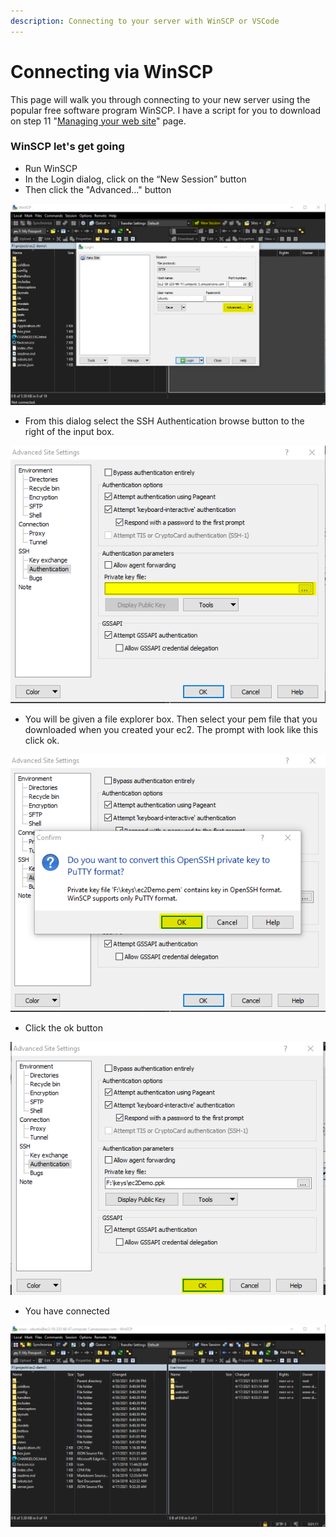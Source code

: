 ```yaml
---
description: Connecting to your server with WinSCP or VSCode
---
```


# Connecting via WinSCP

This page will walk you through connecting to your new server using the popular free software program WinSCP. I have a script for you to download on step 11 "[Managing your web site](../managing-your-web-site.md)" page. 

### WinSCP let's get going

* Run WinSCP
* In the Login dialog, click on the “New Session” button
* Then click the "Advanced..." button

![Connect via WinSCP](../../../../.gitbook/assets/image%20%288%29.png)

* From this dialog select the SSH Authentication browse button to the right of the input box.

![SSU Authentication](../../../../.gitbook/assets/image%20%287%29.png)

* You will be given a file explorer box. Then select your pem file that you downloaded when you created your ec2. The prompt with look like this click ok.

![Convert PEM file to a PPK file](../../../../.gitbook/assets/image%20%2813%29.png)

* Click the ok button

![Final Connection Step](../../../../.gitbook/assets/image%20%2811%29.png)

* You have connected

![](../../../../.gitbook/assets/image%20%289%29.png)

